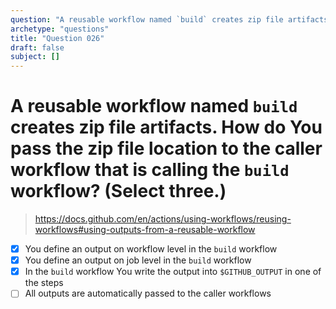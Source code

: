 ```yaml
---
question: "A reusable workflow named `build` creates zip file artifacts. How do You pass the zip file location to the caller workflow that is calling the `build` workflow? (Select three.)"
archetype: "questions"
title: "Question 026"
draft: false
subject: []
---
```


# A reusable workflow named `build` creates zip file artifacts. How do You pass the zip file location to the caller workflow that is calling the `build` workflow? (Select three.)
> https://docs.github.com/en/actions/using-workflows/reusing-workflows#using-outputs-from-a-reusable-workflow

- [x] You define an output on workflow level in the `build` workflow
- [x] You define an output on job level in the `build` workflow
- [x] In the `build` workflow You write the output into `$GITHUB_OUTPUT` in one of the steps
- [ ] All outputs are automatically passed to the caller workflows
